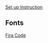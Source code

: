 ###
[Set up Instruction](https://developer.atlassian.com/blog/2016/02/best-way-to-store-dotfiles-git-bare-repo/)

## Fonts
[Fira Code](https://github.com/tonsky/FiraCode/wiki)
